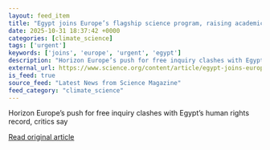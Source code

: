 ```yaml
---
layout: feed_item
title: "Egypt joins Europe’s flagship science program, raising academic freedom concerns"
date: 2025-10-31 18:37:42 +0000
categories: [climate_science]
tags: ['urgent']
keywords: ['joins', 'europe', 'urgent', 'egypt']
description: "Horizon Europe’s push for free inquiry clashes with Egypt’s human rights record, critics say"
external_url: https://www.science.org/content/article/egypt-joins-europe-s-flagship-science-program-raising-academic-freedom-concerns
is_feed: true
source_feed: "Latest News from Science Magazine"
feed_category: "climate_science"
---
```


Horizon Europe’s push for free inquiry clashes with Egypt’s human rights record, critics say

[Read original article](https://www.science.org/content/article/egypt-joins-europe-s-flagship-science-program-raising-academic-freedom-concerns)
